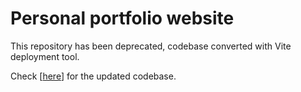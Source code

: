 # Personal portfolio website

This repository has been deprecated, codebase converted with Vite deployment tool.

Check [[here](https://github.com/chunny22/HoJoonChun)] for the updated codebase.

